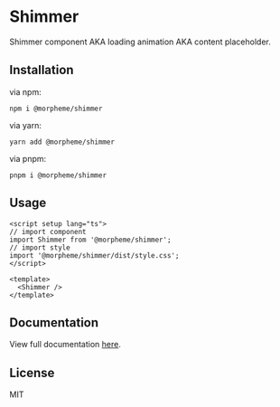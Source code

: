 # Shimmer

Shimmer component AKA loading animation AKA content placeholder.

## Installation

via npm:

```
npm i @morpheme/shimmer
```

via yarn:

```
yarn add @morpheme/shimmer
```

via pnpm:

```
pnpm i @morpheme/shimmer
```

## Usage

```vue
<script setup lang="ts">
// import component
import Shimmer from '@morpheme/shimmer';
// import style
import '@morpheme/shimmer/dist/style.css';
</script>

<template>
  <Shimmer />
</template>
```

## Documentation

View full documentation [here](https://gits-ui.web.app/?path=/story/components-shimmer--default).

## License

MIT
